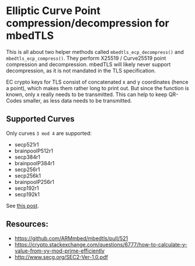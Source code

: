 # Elliptic Curve Point compression/decompression for mbedTLS

This is all about two helper methods called `mbedtls_ecp_decompress()` and `mbedtls_ecp_compress()`.
They perform X25519 / Curve25519 point compression and decompression.
mbedTLS will likely never support decompression, as it is not mandated in the TLS specification.

EC crypto keys for TLS consist of concatenated x and y coordinates (hence a point), which makes them rather long to print out. But since the function is known, only x really needs to be transmitted. This can help to keep QR-Codes smaller, as less data needs to be transmitted.

## Supported Curves

Only curves `3 mod 4` are supported:

- secp521r1
- brainpoolP512r1
- secp384r1
- brainpoolP384r1
- secp256r1
- secp256k1
- brainpoolP256r1
- secp192r1
- secp192k1

See [this post](https://github.com/ARMmbed/mbedtls/pull/521#discussion_r).

## Resources:
- https://github.com/ARMmbed/mbedtls/pull/521
- https://crypto.stackexchange.com/questions/6777/how-to-calculate-y-value-from-yy-mod-prime-efficiently
- http://www.secg.org/SEC2-Ver-1.0.pdf
